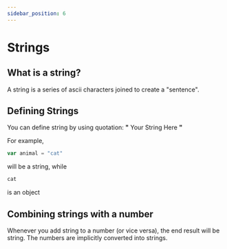 ```yaml
---
sidebar_position: 6
---
```


# Strings

## What is a string?
A string is a series of ascii characters joined to create a "sentence".


## Defining Strings

You can define string by using quotation: **"** Your String Here **"**

For example,

```jsx
var animal = "cat"
```
will be a string, while

```jsx
cat
```
is an object


## Combining strings with a number

Whenever you add string to a number (or vice versa), the end result will be string. 
The numbers are implicitly converted into strings. 
